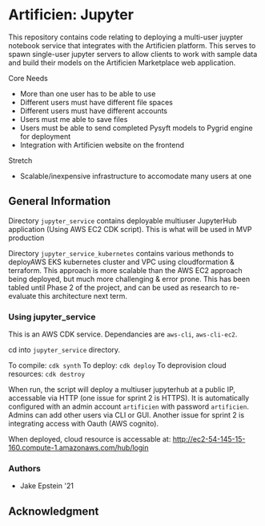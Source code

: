 # Artificien: Jupyter

This repository contains code relating to deploying a multi-user juypter notebook service that integrates with the Artificien platform. This serves to spawn single-user jupyter servers to allow clients to work with sample data and build their models on the Artificien Marketplace web application.

Core Needs
- More than one user has to be able to use
- Different users must have different file spaces
- Different users must have different accounts
- Users must me able to save files
- Users must be able to send completed Pysyft models to Pygrid engine for deployment
- Integration with Artificien website on the frontend

Stretch
- Scalable/inexpensive infrastructure to accomodate many users at one

## General Information

Directory `jupyter_service` contains deployable multiuser JupyterHub application (Using AWS EC2 CDK script). This is what will be used in MVP production

Directory `jupyter_service_kubernetes` contains various methonds to deployAWS EKS kubernetes cluster and VPC using cloudformation & terraform. This approach is more scalable than the AWS EC2 approach being deployed, but much more challenging & error prone. This has been tabled until Phase 2 of the project, and can be used as research to re-evaluate this architecture next term.

### Using jupyter_service

This is an AWS CDK service. Dependancies are `aws-cli`, `aws-cli-ec2`.

cd into `jupyter_service` directory.

To compile: `cdk synth`
To deploy: `cdk deploy`
To deprovision cloud resources: `cdk destroy`

When run, the script will deploy a multiuser jupyterhub at a public IP, accessable via HTTP (one issue for sprint 2 is HTTPS). It is automatically configured with an admin account `artificien` with password `artificien`. Admins can add other users via CLI or GUI. Another issue for sprint 2 is integrating access with Oauth (AWS cognito).

When deployed, cloud resource is accessable at: http://ec2-54-145-15-160.compute-1.amazonaws.com/hub/login

### Authors

* Jake Epstein '21
## Acknowledgment

